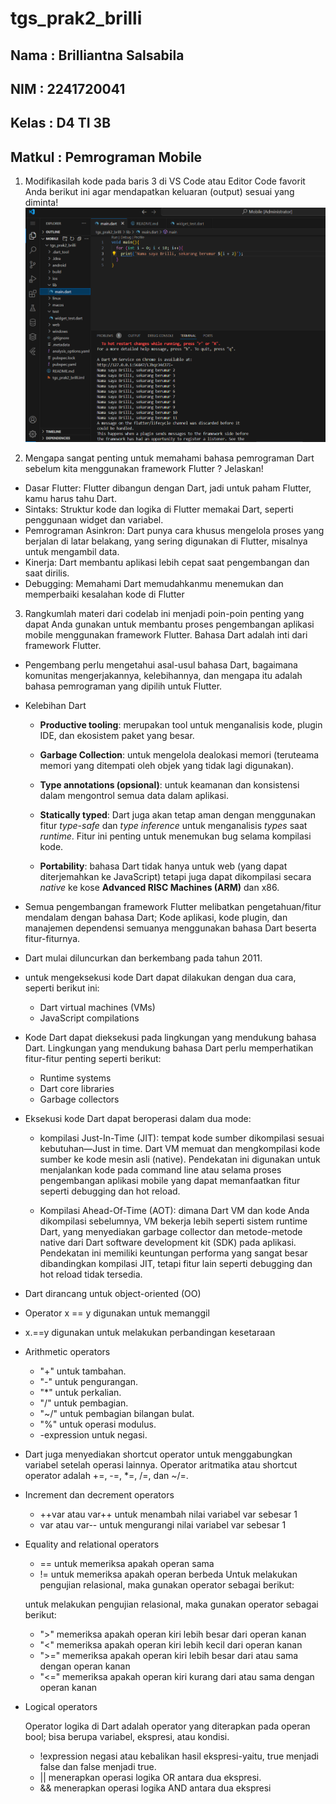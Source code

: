 # tgs_prak2_brilli

## Nama : Brilliantna Salsabila 
## NIM : 2241720041
## Kelas : D4 TI 3B
## Matkul : Pemrograman Mobile

1. Modifikasilah kode pada baris 3 di VS Code atau Editor Code favorit Anda berikut ini agar mendapatkan keluaran (output) sesuai yang diminta!
![alt text](image.png)

2. Mengapa sangat penting untuk memahami bahasa pemrograman Dart sebelum kita menggunakan framework Flutter ? Jelaskan!

- Dasar Flutter: Flutter dibangun dengan Dart, jadi untuk paham Flutter, kamu harus tahu Dart.
- Sintaks: Struktur kode dan logika di Flutter memakai Dart, seperti penggunaan widget dan variabel.
- Pemrograman Asinkron: Dart punya cara khusus mengelola proses yang berjalan di latar belakang, yang sering digunakan di Flutter, misalnya untuk mengambil data.
- Kinerja: Dart membantu aplikasi lebih cepat saat pengembangan dan saat dirilis.
- Debugging: Memahami Dart memudahkanmu menemukan dan memperbaiki kesalahan kode di Flutter

3. Rangkumlah materi dari codelab ini menjadi poin-poin penting yang dapat Anda gunakan untuk membantu proses pengembangan aplikasi mobile menggunakan framework Flutter.
 Bahasa Dart adalah inti dari framework Flutter.
- Pengembang perlu mengetahui asal-usul bahasa Dart, bagaimana komunitas mengerjakannya, kelebihannya, dan mengapa itu adalah bahasa pemrograman yang dipilih untuk Flutter.
- Kelebihan Dart
    - **Productive tooling**: merupakan tool untuk menganalisis kode, plugin IDE, dan ekosistem paket yang besar.

    - **Garbage Collection**: untuk mengelola dealokasi memori (teruteama memori yang ditempati oleh objek yang tidak lagi digunakan).

    - **Type annotations (opsional)**: untuk keamanan dan konsistensi dalam mengontrol semua data dalam aplikasi.

    - **Statically typed**: Dart juga akan tetap aman dengan menggunakan fitur *type-safe* dan *type inference* untuk menganalisis *types* saat *runtime*. Fitur ini penting untuk menemukan bug selama kompilasi kode.

    - **Portability**: bahasa Dart tidak hanya untuk web (yang dapat diterjemahkan ke JavaScript) tetapi juga dapat dikompilasi secara *native* ke kose **Advanced RISC Machines (ARM)** dan x86.

- Semua pengembangan framework Flutter melibatkan pengetahuan/fitur mendalam dengan bahasa Dart; Kode aplikasi, kode plugin, dan manajemen dependensi semuanya menggunakan bahasa Dart beserta fitur-fiturnya.

- Dart mulai diluncurkan dan berkembang pada tahun 2011.

- untuk mengeksekusi kode Dart dapat dilakukan dengan dua cara, seperti berikut ini:
    - Dart virtual machines (VMs)
    - JavaScript compilations

- Kode Dart dapat dieksekusi pada lingkungan yang mendukung bahasa Dart. Lingkungan yang mendukung bahasa Dart perlu memperhatikan fitur-fitur penting seperti berikut:

    - Runtime systems
    - Dart core libraries
    - Garbage collectors

- Eksekusi kode Dart dapat beroperasi dalam dua mode: 

    - kompilasi Just-In-Time (JIT): tempat kode sumber dikompilasi sesuai kebutuhan—Just in time. Dart VM memuat dan mengkompilasi kode sumber ke kode mesin asli (native). Pendekatan ini digunakan untuk menjalankan kode pada command line atau selama proses pengembangan aplikasi mobile yang dapat memanfaatkan fitur seperti debugging dan hot reload.

    - Kompilasi Ahead-Of-Time (AOT): dimana Dart VM dan kode Anda dikompilasi sebelumnya, VM bekerja lebih seperti sistem runtime Dart, yang menyediakan garbage collector dan metode-metode native dari Dart software development kit (SDK) pada aplikasi. Pendekatan ini memiliki keuntungan performa yang sangat besar dibandingkan kompilasi JIT, tetapi fitur lain seperti debugging dan hot reload tidak tersedia.

- Dart dirancang untuk object-oriented (OO)

- Operator x == y digunakan untuk memanggil

- x.==y digunakan untuk melakukan perbandingan kesetaraan

- Arithmetic operators
    - "+" untuk tambahan.
    - "-" untuk pengurangan.
    - "*" untuk perkalian.
    - "/" untuk pembagian.
    - "~/" untuk pembagian bilangan bulat.
    - "%" untuk operasi modulus.
    - -expression untuk negasi.

- Dart juga menyediakan shortcut operator untuk menggabungkan variabel setelah operasi lainnya. Operator aritmatika atau shortcut operator adalah +=, -=, *=, /=, dan ~/=.

- Increment dan decrement operators
    - ++var atau var++ untuk menambah nilai variabel var sebesar 1
    - var atau var-- untuk mengurangi nilai variabel var sebesar 1

- Equality and relational operators
    - == untuk memeriksa apakah operan sama
    - != untuk memeriksa apakah operan berbeda
    Untuk melakukan pengujian relasional, maka gunakan operator sebagai berikut:

    untuk melakukan pengujian relasional, maka gunakan operator sebagai berikut:
    - ">" memeriksa apakah operan kiri lebih besar dari operan kanan
    - "<" memeriksa apakah operan kiri lebih kecil dari operan kanan
    - ">=" memeriksa apakah operan kiri lebih besar dari atau sama dengan operan kanan
    - "<=" memeriksa apakah operan kiri kurang dari atau sama dengan operan kanan

- Logical operators

    Operator logika di Dart adalah operator yang diterapkan pada operan bool; bisa berupa variabel, ekspresi, atau kondisi.

    - !expression negasi atau kebalikan hasil ekspresi-yaitu, true menjadi false dan false menjadi true.
    - || menerapkan operasi logika OR antara dua ekspresi.
    - && menerapkan operasi logika AND antara dua ekspresi





